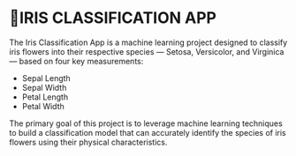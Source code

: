 # 🌸**IRIS CLASSIFICATION APP**

The Iris Classification App is a machine learning project designed to classify iris flowers into their respective species — Setosa, Versicolor, and Virginica — based on four key measurements:
- Sepal Length
- Sepal Width
- Petal Length
- Petal Width

The primary goal of this project is to leverage machine learning techniques to build a classification model that can accurately identify the species of iris flowers using their physical characteristics.
